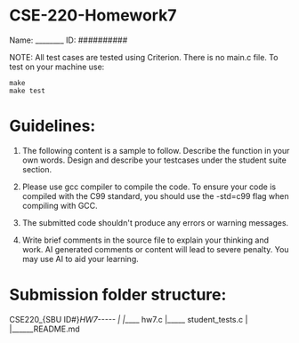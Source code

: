 # CSE-220-Homework7
Name: ________
ID: ##########

NOTE: All test cases are tested using Criterion. There is no main.c file. To test on your machine use:

    make 
    make test

# Guidelines:

1. The following content is a sample to follow. Describe the function in your own words. Design and describe your testcases under the student suite section.

2. Please use gcc compiler to compile the code. To ensure your code is compiled with the C99 standard, you should use the -std=c99 flag when compiling with GCC.

3. The submitted code shouldn't produce any errors or warning messages.

4. Write brief comments in the source file to explain your thinking and work. AI generated comments or content will lead to severe penalty. You may use AI to aid your learning.

# Submission folder structure:


CSE220_{SBU ID#}_HW7-----
|
|_____ hw7.c
|_____ student_tests.c
|
|______README.md
